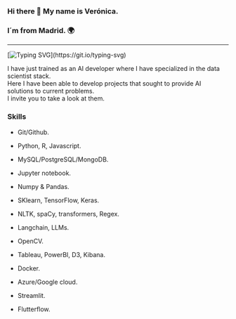### Hi there 👋 My name is Verónica.  
### I´m from Madrid. :earth_africa:
---

    

  
[![Typing SVG](https://readme-typing-svg.demolab.com?font=Fira+Code&pause=1000&random=false&width=909&lines=I+am+a+chemist+passionate+about+data.;My+goal+is+to+contribute+to+the+development+of+technological+innovation...;bringing+science+and+data+together+and+doing+my+bit.)](https://git.io/typing-svg)







I have just trained as an AI developer where I have specialized in the data scientist stack.   
Here I have been able to develop projects that sought to provide AI solutions to current problems.  
I invite you to take a look at them.  


### Skills
- Git/Github.  

- Python, R, Javascript.  

- MySQL/PostgreSQL/MongoDB.  

- Jupyter notebook.  

- Numpy & Pandas.  

- SKlearn, TensorFlow, Keras.  

- NLTK, spaCy, transformers, Regex.  

- Langchain, LLMs.  

- OpenCV.  

- Tableau, PowerBI, D3, Kibana.  

- Docker.  

- Azure/Google cloud.  

- Streamlit.  

- Flutterflow.  


